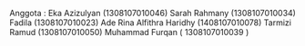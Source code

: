 Anggota : 
Eka Azizulyan (1308107010046) 
Sarah Rahmany (1308107010034) 
Fadila (1308107010023) 
Ade Rina Alfithra Haridhy (1408107010078) 
Tarmizi Ramud (1308107010050) 
Muhammad Furqan ( 1308107010039 )
